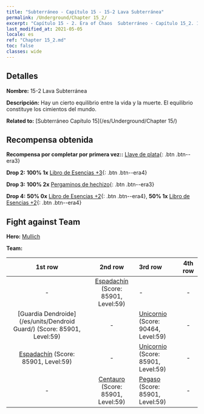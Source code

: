 ```yaml
---
title: "Subterráneo - Capítulo 15 - 15-2 Lava Subterránea"
permalink: /Underground/Chapter 15_2/
excerpt: "Capítulo 15 - 2. Era of Chaos  Subterráneo - Capítulo 15_2. 15-2 Lava Subterránea"
last_modified_at: 2021-05-05
locale: es
ref: "Chapter 15_2.md"
toc: false
classes: wide
---
```


## Detalles

 **Nombre:** 15-2 Lava Subterránea

 **Descripción:** Hay un cierto equilibrio entre la vida y la muerte. El equilibrio constituye los cimientos del mundo.

 **Related to:** [Subterráneo Capítulo 15](/es/Underground/Chapter 15/)

## Recompensa obtenida

 **Recompensa por completar por primera vez::** [Llave de plata](/ItemsES/con_693/){: .btn .btn--era3}

 **Drop 2:** **100% 1x** [Libro de Esencias +3](/ItemsES/mat_60/){: .btn .btn--era4}

 **Drop 3:** **100% 2x** [Pergaminos de hechizo](/ItemsES/con_694/){: .btn .btn--era3}

 **Drop 4:** **50% 0x** [Libro de Esencias +2](/ItemsES/mat_53/){: .btn .btn--era4}, **50% 1x** [Libro de Esencias +2](/ItemsES/mat_53/){: .btn .btn--era4}


## Fight against Team
 **Hero:** [Mullich](/es/heroes/Mullich/)

 **Team:**


  | 1st row | 2nd row | 3rd row | 4th row |
  |:----:|:----:|:----|:----:|
  | - | [Espadachín](/es/units/Swordsman/) (Score: 85901, Level:59)  | - | - |
  | [Guardia Dendroide](/es/units/Dendroid Guard/) (Score: 85901, Level:59)  | - | [Unicornio](/es/units/Unicorn/) (Score: 90464, Level:59)  | - |
  | [Espadachín](/es/units/Swordsman/) (Score: 85901, Level:59)  | - | [Unicornio](/es/units/Unicorn/) (Score: 85901, Level:59)  | - |
  | - | [Centauro](/es/units/Centaur/) (Score: 85901, Level:59)  | [Pegaso](/es/units/Pegasus/) (Score: 85901, Level:59)  | - |


